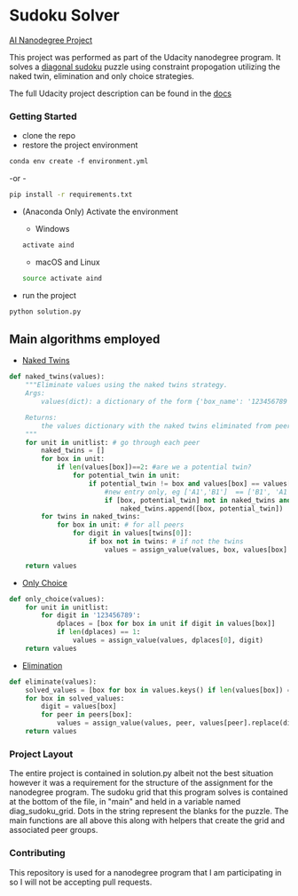 # Sudoku Solver
[AI Nanodegree Project](https://www.udacity.com/ai)

<p>
This project was performed as part of the Udacity nanodegree program. It solves a <a href='http://www.conceptispuzzles.com/?uri=puzzle/sudoku/rules'>diagonal sudoku</a> puzzle using constraint propogation utilizing the naked twin, elimination and only choice strategies.
</p>

The full Udacity project description can be found in the [docs](./docs.md)

### Getting Started
* clone the repo
* restore the project environment

```ss
conda env create -f environment.yml
```

-or -

```sh
pip install -r requirements.txt
```

* (Anaconda Only) Activate the environment
    * Windows
    
    ```sh
    activate aind
    ```
    
    * macOS and Linux
    
    ```sh
    source activate aind
    ```

* run the project

```sh
python solution.py
```

## Main algorithms employed
* [Naked Twins](http://www.sudokudragon.com/tutorialnakedtwins.htm)

```py
def naked_twins(values):
    """Eliminate values using the naked twins strategy.
    Args:
        values(dict): a dictionary of the form {'box_name': '123456789', ...}

    Returns:
        the values dictionary with the naked twins eliminated from peers.
    """
    for unit in unitlist: # go through each peer
        naked_twins = []
        for box in unit:
            if len(values[box])==2: #are we a potential twin?
                for potential_twin in unit:
                    if potential_twin != box and values[box] == values[potential_twin]:
                        #new entry only, eg ['A1','B1']  == ['B1', 'A1']
                        if [box, potential_twin] not in naked_twins and [potential_twin, box] not in naked_twins:
                            naked_twins.append([box, potential_twin])
        for twins in naked_twins:
            for box in unit: # for all peers
                for digit in values[twins[0]]:
                    if box not in twins: # if not the twins
                        values = assign_value(values, box, values[box].replace(digit, ''))

    return values
```

* [Only Choice](http://www.sudokudragon.com/tutorialonlychoice.htm)

```py
def only_choice(values):
    for unit in unitlist:
        for digit in '123456789':
            dplaces = [box for box in unit if digit in values[box]]
            if len(dplaces) == 1:
                values = assign_value(values, dplaces[0], digit)
    return values
```
* [Elimination](http://www.conceptispuzzles.com/index.aspx?uri=puzzle/sudoku/techniques)

```py
def eliminate(values):
    solved_values = [box for box in values.keys() if len(values[box]) == 1]
    for box in solved_values:
        digit = values[box]
        for peer in peers[box]:
            values = assign_value(values, peer, values[peer].replace(digit, ''))
    return values
```

###  Project Layout

The entire project is contained in solution.py albeit not the best situation however it was a requirement for the structure of the assignment for the nanodegree program. The sudoku grid that this program solves is contained at the bottom of the file, in "main" and held in a variable named diag_sudoku_grid.  Dots in the string represent the blanks for the puzzle. The main functions are all above this along with helpers that create the grid and associated peer groups.

### Contributing

This repository is used for a nanodegree program that I am participating in so I will not be accepting pull requests.


